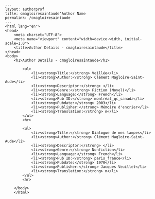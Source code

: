 
    ---
    layout: authorprof
    title: cmagloiresaintaude'Author Name 
    permalink: /cmagloiresaintaude
    ---
    <html lang="en">
    <head>
        <meta charset="UTF-8">
        <meta name="viewport" content="width=device-width, initial-scale=1.0">
        <title>Author Details - cmagloiresaintaude</title>
    </head>
    <body>
        <h1>Author Details - cmagloiresaintaude</h1>
        
            <ul>
                <li><strong>Title:</strong> Veillée</li>
                <li><strong>Author:</strong> Clément Magloire-Saint-Aude</li>
                <li><strong>Descriptor:</strong> </li>
                <li><strong>Genre:</strong> Fiction (Novel)</li>
                <li><strong>Language:</strong> French</li>
                <li><strong>Pub ID:</strong> montréal_qc_canada</li>
                <li><strong>Pubdate:</strong> 2003</li>
                <li><strong>Publisher:</strong> Mémoire d'encrier</li>
                <li><strong>Translation:</strong> n</li>
            </ul>
            <hr>
            
            <ul>
                <li><strong>Title:</strong> Dialogue de mes lampes</li>
                <li><strong>Author:</strong> Clément Magloire-Saint-Aude</li>
                <li><strong>Descriptor:</strong> </li>
                <li><strong>Genre:</strong> Nonfiction</li>
                <li><strong>Language:</strong> French</li>
                <li><strong>Pub ID:</strong> paris_france</li>
                <li><strong>Pubdate:</strong> 1970</li>
                <li><strong>Publisher:</strong> Jacques Veuillet</li>
                <li><strong>Translation:</strong> n</li>
            </ul>
            <hr>
            
        </body>
        </html>
        